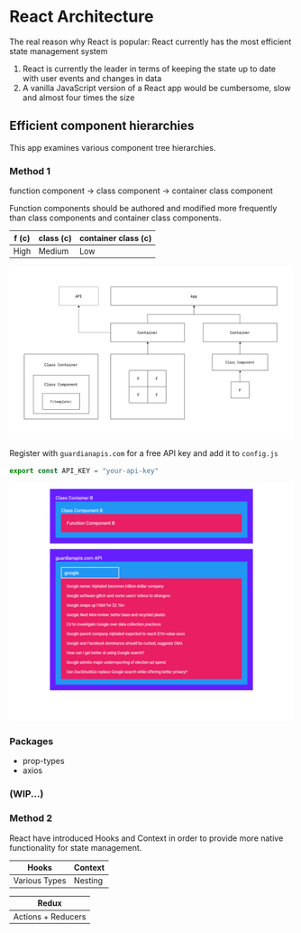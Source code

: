 # React Architecture

The real reason why React is popular: React currently has the most efficient state management system

1. React is currently the leader in terms of keeping the state up to date with user events and changes in data
2. A vanilla JavaScript version of a React app would be cumbersome, slow and almost four times the size

## Efficient component hierarchies

This app examines various component tree hierarchies.

### Method 1

function component &#8594; class component &#8594; container class component

Function components should be authored and modified more frequently than class components and container class components.

| f (c) 	| class (c) | container class (c)	|
|--------------------	|-----------------	|---------------------------	|
| High               	| Medium          	| Low                       	|


![screenshot](https://raw.githubusercontent.com/Jon-Dickinson/react-architecture/master/src/images/ReactArchitecture.jpg)

Register with `guardianapis.com` for a free API key and add it to `config.js`

```javascript
export const API_KEY = "your-api-key"
```

![screenshot2](https://raw.githubusercontent.com/Jon-Dickinson/react-architecture/master/src/images/screenshot.png)

### Packages

  - prop-types
  - axios
  
### (WIP...)

### Method 2

React have introduced Hooks and Context in order to provide more native functionality for state management.

| Hooks | Context	|
|--------------------	|-----------------	|
| Various Types             | Nesting          	|

| Redux	|
|--------------------	|
| Actions + Reducers               	|
